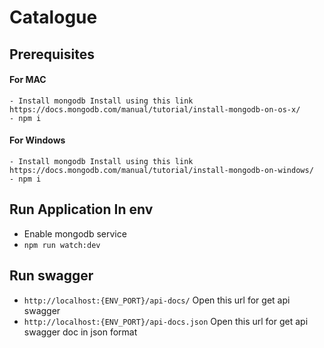 
# Catalogue
##  Prerequisites
#### For MAC
    - Install mongodb Install using this link https://docs.mongodb.com/manual/tutorial/install-mongodb-on-os-x/
    - npm i
#### For Windows
    - Install mongodb Install using this link https://docs.mongodb.com/manual/tutorial/install-mongodb-on-windows/
    - npm i

## Run Application In env
 - Enable mongodb service
 - `npm run watch:dev`


 ## Run swagger
 - `http://localhost:{ENV_PORT}/api-docs/` Open this url for get api swagger
 - `http://localhost:{ENV_PORT}/api-docs.json` Open this url for get api swagger doc in json format
